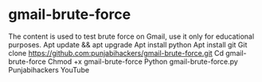 # gmail-brute-force
The content is used to test brute force on Gmail, use it only for educational purposes. 
Apt update && apt upgrade 
Apt install python 
Apt install git 
Git clone https://github.com:punjabihackers/gmail-brute-force.git
Cd gmail-brute-force 
Chmod +x gmail-brute-force
Python gmail-brute-force.py
Punjabihackers YouTube
